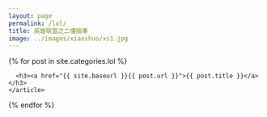 ```yaml
---
layout: page
permalink: /lol/
title: 英雄联盟之二懂搞事
image: ../images/xiaoshuo/xs1.jpg
---
```

<div class="posts">
  {% for post in site.categories.lol %}
    <article class="post">

      <h3><a href="{{ site.baseurl }}{{ post.url }}">{{ post.title }}</a></h3>
    </article>
  {% endfor %}
</div>
